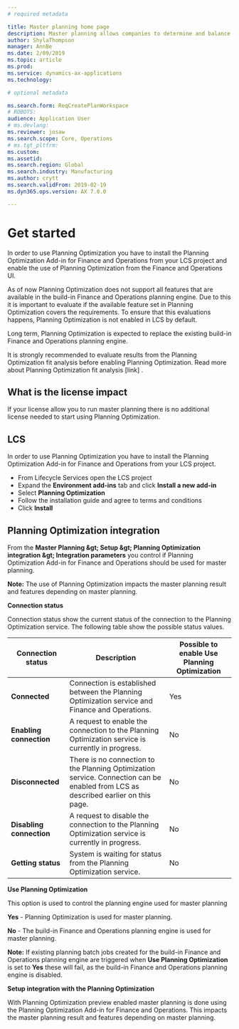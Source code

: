 ```yaml
---
# required metadata

title: Master planning home page
description: Master planning allows companies to determine and balance the future need for raw materials and capacity to meet company goals. 
author: ShylaThompson
manager: AnnBe
ms.date: 2/09/2019
ms.topic: article
ms.prod: 
ms.service: dynamics-ax-applications
ms.technology: 

# optional metadata

ms.search.form: ReqCreatePlanWorkspace
# ROBOTS: 
audience: Application User
# ms.devlang: 
ms.reviewer: josaw
ms.search.scope: Core, Operations
# ms.tgt_pltfrm: 
ms.custom: 
ms.assetid: 
ms.search.region: Global
ms.search.industry: Manufacturing
ms.author: crytt
ms.search.validFrom: 2019-02-19
ms.dyn365.ops.version: AX 7.0.0

---
```


# Get started

In order to use Planning Optimization you have to install the Planning Optimization Add-in for Finance and Operations from your LCS project and enable the use of Planning Optimization from the Finance and Operations UI.

As of now Planning Optimization does not support all features that are available in the build-in Finance and Operations planning engine. Due to this it is important to evaluate if the available feature set in Planning Optimization covers the requirements. To ensure that this evaluations happens, Planning Optimization is not enabled in LCS by default.

Long term, Planning Optimization is expected to replace the existing build-in Finance and Operations planning engine.

It is strongly recommended to evaluate results from the Planning Optimization fit analysis before enabling Planning Optimization. Read more about Planning Optimization fit analysis [link] .

## What is the license impact

If your license allow you to run master planning there is no additional license needed to start using Planning Optimization.

## LCS

In order to use Planning Optimization you have to install the Planning Optimization Add-in for Finance and Operations from your LCS project.

- From Lifecycle Services open the LCS project
- Expand the **Environment add-ins** tab and click **Install a new add-in**
- Select **Planning Optimization**
- Follow the installation guide and agree to terms and conditions
- Click **Install**

## Planning Optimization integration

From the **Master Planning \&gt; Setup \&gt; Planning Optimization integration \&gt; Integration parameters** you control if Planning Optimization Add-in for Finance and Operations should be used for master planning.

**Note:** The use of Planning Optimization impacts the master planning result and features depending on master planning.

**Connection status**

Connection status show the current status of the connection to the Planning Optimization service. The following table show the possible status values.

| Connection status | Description | Possible to enable Use Planning Optimization |
| --- | --- | --- |
| **Connected** | Connection is established between the Planning Optimization service and Finance and Operations. | Yes |
| **Enabling connection** | A request to enable the connection to the Planning Optimization service is currently in progress. | No |
| **Disconnected** | There is no connection to the Planning Optimization service. Connection can be enabled from LCS as described earlier on this page. | No |
| **Disabling connection** | A request to disable the connection to the Planning Optimization service is currently in progress. | No |
| **Getting status** | System is waiting for status from the Planning Optimization service. | No |

**Use Planning Optimization**

This option is used to control the planning engine used for master planning

**Yes** - Planning Optimization is used for master planning.

**No** - The build-in Finance and Operations planning engine is used for master planning.

**Note:** If existing planning batch jobs created for the build-in Finance and Operations planning engine are triggered when **Use Planning Optimization** is set to **Yes** these will fail, as the build-in Finance and Operations planning engine is disabled.

**Setup integration with the Planning Optimization**

With Planning Optimization preview enabled master planning is done using the Planning Optimization Add-in for Finance and Operations. This impacts the master planning result and features depending on master planning.
